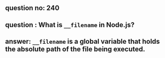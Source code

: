 
      
## question no: 240

## question : What is `__filename` in Node.js?

## answer: `__filename` is a global variable that holds the absolute path of the file being executed.
      
